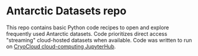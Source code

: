 # Antarctic Datasets repo
This repo contains basic Python code recipes to open and explore frequently used Antarctic datasets. Code prioritizes direct access "streaming" cloud-hosted datasets when available. Code was written to run on [CryoCloud cloud-computing JupyterHub](https://cryointhecloud.com/).
